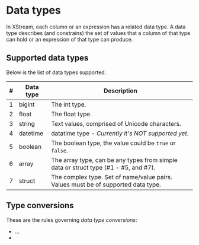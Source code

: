# Data types

In XStream, each column or an expression has a related data type. A data type describes (and constrains) the set of values that a column of that type can hold or an expression of that type can produce.



## Supported data types

Below is the list of data types supported.

| #    | Data type | Description                                                  |
| ---- | --------- | ------------------------------------------------------------ |
| 1    | bigint    | The int type.                                                |
| 2    | float     | The float type.                                              |
| 3    | string    | Text values, comprised of Unicode characters.                |
| 4    | datetime  | datatime type - *Currently it's NOT supported yet*.          |
| 5    | boolean   | The boolean type, the value could be ``true`` or ``false``.  |
| 6    | array     | The array type, can be any types from simple data or struct type (#1 - #5, and #7). |
| 7    | struct    | The complex type. Set of name/value pairs. Values must be of supported data type. |



## Type conversions

These are the rules governing *data type conversions*:

- ...
- 

